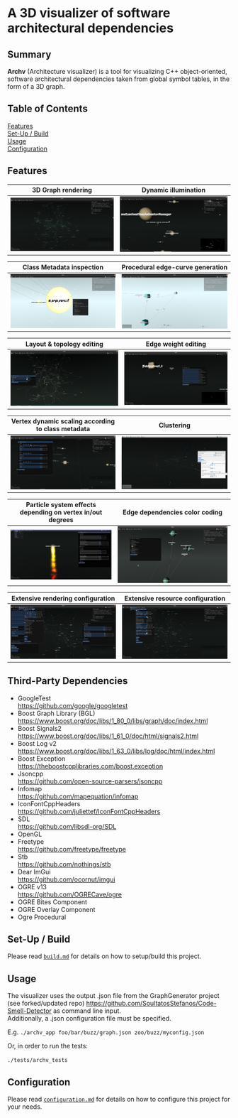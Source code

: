 # A 3D visualizer of software architectural dependencies

## Summary

**Archv** (Architecture visualizer) is a tool for visualizing C++
object-oriented, software architectural dependencies taken from global symbol
tables, in the form of a 3D graph.

## Table of Contents

[Features](#features)  
[Set-Up / Build](#set-up--build)  
[Usage](#usage)  
[Configuration](#configuration)

## Features

| 3D Graph rendering                 | Dynamic illumination                           |
| ---------------------------------- | ---------------------------------------------- |
| ![](data/screenshots/3d_graph.png) | ![](data/screenshots/dynamic_illumination.png) |

| Class Metadata inspection                       | Procedural edge-curve generation                 |
| ----------------------------------------------- | ------------------------------------------------ |
| ![](data/screenshots/class_info_inspection.png) | ![](data/screenshots/procedural_edge_curves.png) |

| Layout & topology editing                           | Edge weight editing                           |
| --------------------------------------------------- | --------------------------------------------- |
| ![](data/screenshots/layout_n_topology_editing.png) | ![](data/screenshots/edge_weight_editing.png) |

| Vertex dynamic scaling according to class metadata   | Clustering                           |
| ---------------------------------------------------- | ------------------------------------ |
| ![](data/screenshots/vertex_by_property_scaling.png) | ![](data/screenshots/clustering.png) |

| Particle system effects depending on vertex in/out degrees | Edge dependencies color coding         |
| ---------------------------------------------------------- | -------------------------------------- |
| ![](data/screenshots/particle_effects.png)                 | ![](data/screenshots/color_coding.png) |

| Extensive rendering configuration                 | Extensive resource configuration                   |
| ------------------------------------------------- | -------------------------------------------------- |
| ![](data/screenshots/extensive_configuration.png) | ![](data/screenshots/extensive_configuration2.png) |

## Third-Party Dependencies

- GoogleTest  
  https://github.com/google/googletest
- Boost Graph Library (BGL)  
  https://www.boost.org/doc/libs/1_80_0/libs/graph/doc/index.html
- Boost Signals2  
  https://www.boost.org/doc/libs/1_61_0/doc/html/signals2.html
- Boost Log v2  
  https://www.boost.org/doc/libs/1_63_0/libs/log/doc/html/index.html
- Boost Exception  
  https://theboostcpplibraries.com/boost.exception
- Jsoncpp  
  https://github.com/open-source-parsers/jsoncpp
- Infomap  
  https://github.com/mapequation/infomap
- IconFontCppHeaders  
  https://github.com/juliettef/IconFontCppHeaders
- SDL  
  https://github.com/libsdl-org/SDL
- OpenGL
- Freetype  
  https://github.com/freetype/freetype
- Stb  
  https://github.com/nothings/stb
- Dear ImGui  
  https://github.com/ocornut/imgui
- OGRE v13  
  https://github.com/OGRECave/ogre
- OGRE Bites Component
- OGRE Overlay Component
- Ogre Procedural

## Set-Up / Build

Please read
[`build.md`](https://github.com/SoultatosStefanos/archv/blob/master/docs/build.md)
for details on how to setup/build this project.

## Usage

The visualizer uses the output .json file from the GraphGenerator project
(see forked/updated repo) https://github.com/SoultatosStefanos/Code-Smell-Detector
as command line input.  
Additionally, a .json configuration file must be specified.

E.g. `./archv_app foo/bar/buzz/graph.json zoo/buzz/myconfig.json`

Or, in order to run the tests:

`./tests/archv_tests`

## Configuration

Please read
[`configuration.md`](https://github.com/SoultatosStefanos/archv/blob/master/docs/configuration.md)
for details on how to configure this project for your needs.
